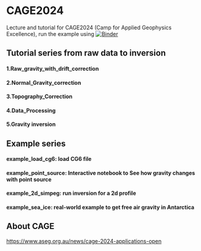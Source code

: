 # CAGE2024

Lecture and tutorial for CAGE2024 (Camp for Applied Geophysics Excellence), run the example using [![Binder](https://mybinder.org/badge_logo.svg)](https://mybinder.org/v2/gh/LL-Geo/CAGE2024/HEAD)


## Tutorial series from raw data to inversion
#### 1.Raw_gravity_with_drift_correction
#### 2.Normal_Gravity_correction
#### 3.Topography_Correction
#### 4.Data_Processing
#### 5.Gravity inversion

## Example series
#### example_load_cg6: load CG6 file
#### example_point_source: Interactive notebook to See how gravity changes with point source
#### example_2d_simpeg: run inversion for a 2d profile
#### example_sea_ice: real-world example to get free air gravity in Antarctica

## About CAGE
https://www.aseg.org.au/news/cage-2024-applications-open 
